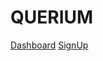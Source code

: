 # QUERIUM

[Dashboard](https://querium-team.github.io/QUERIUM/Front/Dashboard/log-out.html)
[SignUp](https://querium-team.github.io/QUERIUM/Front/SignUp/signup.html)
